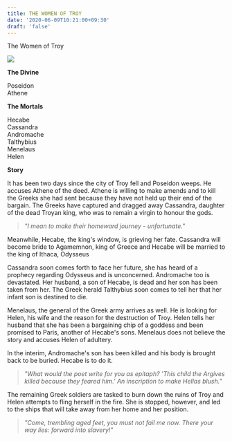 ```yaml
---
title: THE WOMEN OF TROY
date: '2020-06-09T10:21:00+09:30'
draft: 'false'
---
```

The Women of Troy

![](/images/uploads/the-killing-of-astyanax.jpg)

**The Divine**

Poseidon\
Athene

**The Mortals**

Hecabe\
Cassandra\
Andromache\
Talthybius\
Menelaus\
Helen

**Story**

It has been two days since the city of Troy fell and Poseidon weeps. He accuses Athene of the deed. Athene is willing to make amends and to kill the Greeks she had sent because they have not held up their end of the bargain. The Greeks have captured and dragged away Cassandra, daughter of the dead Troyan king, who was to remain a virgin to honour the gods.

> _"I mean to make their homeward journey - unfortunate."_

Meanwhile, Hecabe, the king's window, is grieving her fate. Cassandra will become bride to Agamemnon, king of Greece and Hecabe will be married to the king of Ithaca, Odysseus

Cassandra soon comes forth to face her future, she has heard of a prophecy regarding Odysseus and is unconcerned. Andromache too is devastated. Her husband, a son of Hecabe, is dead and her son has been taken from her. The Greek herald Talthybius soon comes to tell her that her infant son is destined to die.

Menelaus, the general of the Greek army arrives as well. He is looking for Helen, his wife and the reason for the destruction of Troy. Helen tells her husband that she has been a bargaining chip of a goddess and been promised to Paris, another of Hecabe's sons. Menelaus does not believe the story and accuses Helen of adultery.

In the interim, Andromache's son has been killed and his body is brought back to be buried. Hecabe is to do it.

> _"What would the poet write for you as epitaph? 'This child the Argives killed because they feared him.' An inscription to make Hellas blush."_

The remaining Greek soldiers are tasked to burn down the ruins of Troy and Helen attempts to fling herself in the fire. She is stopped, however, and led to the ships that will take away from her home and her position.

> _"Come, trembling aged feet, you must not fail me now. There your way lies: forward into slavery!"_
